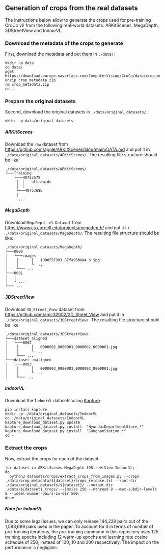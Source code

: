 ## Generation of crops from the real datasets

The instructions below allow to generate the crops used for pre-training CroCo v2 from the following real-world datasets: ARKitScenes, MegaDepth, 3DStreetView and IndoorVL.

### Download the metadata of the crops to generate 

First, download the metadata and put them in `./data/`:
```
mkdir -p data
cd data/
wget https://download.europe.naverlabs.com/ComputerVision/CroCo/data/crop_metadata.zip
unzip crop_metadata.zip
rm crop_metadata.zip
cd ..
```

### Prepare the original datasets 

Second, download the original datasets in `./data/original_datasets/`.
```
mkdir -p data/original_datasets
```

##### ARKitScenes

Download the `raw` dataset from https://github.com/apple/ARKitScenes/blob/main/DATA.md and put it in `./data/original_datasets/ARKitScenes/`.
The resulting file structure should be like:
```
./data/original_datasets/ARKitScenes/
└───Training
    └───40753679
     │  │   ultrawide
     │  │   ...
     └───40753686
     │   
      ...
```

##### MegaDepth

Download `MegaDepth v1 Dataset` from https://www.cs.cornell.edu/projects/megadepth/ and put it in `./data/original_datasets/MegaDepth/`.
The resulting file structure should be like:

```
./data/original_datasets/MegaDepth/
└───0000
│   └───images
│    │      │   1000557903_87fa96b8a4_o.jpg
│    │      └ ...
│    └─── ...
└───0001
│   │   
│   └ ...
└─── ...
```

##### 3DStreetView

Download `3D_Street_View` dataset from https://github.com/amir32002/3D_Street_View and put it in `./data/original_datasets/3DStreetView/`.
The resulting file structure should be like:

``` 
./data/original_datasets/3DStreetView/
└───dataset_aligned
│   └───0002
│    │      │   0000002_0000001_0000002_0000001.jpg
│    │      └ ...
│    └─── ...
└───dataset_unaligned
│   └───0003
│    │      │   0000003_0000001_0000002_0000001.jpg
│    │      └ ...
│    └─── ...
```

##### IndoorVL

Download the `IndoorVL` datasets using [Kapture](https://github.com/naver/kapture).

```
pip install kapture
mkdir -p ./data/original_datasets/IndoorVL
cd ./data/original_datasets/IndoorVL
kapture_download_dataset.py update
kapture_download_dataset.py install  "HyundaiDepartmentStore_*"
kapture_download_dataset.py install  "GangnamStation_*"
cd -
```

### Extract the crops

Now, extract the crops for each of the dataset:
```
for dataset in ARKitScenes MegaDepth 3DStreetView IndoorVL; 
do 
  python3 datasets/crops/extract_crops_from_images.py --crops ./data/crop_metadata/${dataset}/crops_release.txt --root-dir ./data/original_datasets/${dataset}/ --output-dir ./data/${dataset}_crops/ --imsize 256 --nthread 8 --max-subdir-levels 5 --ideal-number-pairs-in-dir 500;
done
```

##### Note for IndoorVL

Due to some legal issues, we can only release 144,228 pairs out of the 1,593,689 pairs used in the paper.
To account for it in terms of number of pre-training iterations, the pre-training command in this repository uses 125 training epochs including 12 warm-up epochs and learning rate cosine schedule of 250, instead of 100, 10 and 200 respectively.
The impact on the performance is negligible.
